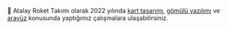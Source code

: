 :electric_plug: Atalay Roket Takımı olarak 2022 yılında [kart tasarımı](https://github.com/atalayroket/atalay_karttasarimi), [gömülü yazılımı](https://github.com/atalayroket/atalay_gomuluyazilim) ve [arayüz](https://github.com/atalayroket/atalay_arayuz) konusunda yaptığımız çalışmalara ulaşabilirsiniz.
